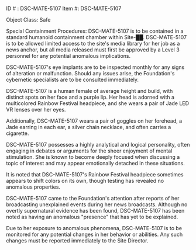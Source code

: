ID # : DSC-MATE-5107
Item #: DSC-MATE-5107

Object Class: Safe

Special Containment Procedures: DSC-MATE-5107 is to be contained in a standard humanoid containment chamber within Site-██. DSC-MATE-5107 is to be allowed limited access to the site's media library for her job as a news anchor, but all media released must first be approved by a Level 3 personnel for any potential anomalous implications.

DSC-MATE-5107's eye implants are to be inspected monthly for any signs of alteration or malfunction. Should any issues arise, the Foundation's cybernetic specialists are to be consulted immediately.

DSC-MATE-5107 is a human female of average height and build, with distinct spots on her face and a purple lip. Her head is adorned with a multicolored Rainbow Festival headpiece, and she wears a pair of Jade LED VR lenses over her eyes.

Additionally, DSC-MATE-5107 wears a pair of goggles on her forehead, a Jade earring in each ear, a silver chain necklace, and often carries a cigarette.

DSC-MATE-5107 possesses a highly analytical and logical personality, often engaging in debates or arguments for the sheer enjoyment of mental stimulation. She is known to become deeply focused when discussing a topic of interest and may appear emotionally detached in these situations.

It is noted that DSC-MATE-5107's Rainbow Festival headpiece sometimes appears to shift colors on its own, though testing has revealed no anomalous properties.

DSC-MATE-5107 came to the Foundation's attention after reports of her broadcasting unexplained events during her news broadcasts. Although no overtly supernatural evidence has been found, DSC-MATE-5107 has been noted as having an anomalous "presence" that has yet to be explained.

Due to her exposure to anomalous phenomena, DSC-MATE-5107 is to be monitored for any potential changes in her behavior or abilities. Any such changes must be reported immediately to the Site Director.